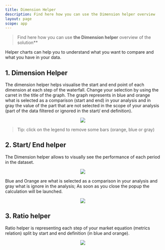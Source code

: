```yaml
---
title: Dimension Helper
description: Find here how you can use the Dimension helper overview
layout: page
scope: app
---
```


> Find here how you can use **the Dimension helper** overview of the solution**


Helper charts can help you to understand what you want to compare and what you have in your data.


## 1. Dimension Helper
The dimension helper helps visualise the start and end point of each dimension at each step of the waterfall.
Change your selection by using the carret in the title of the graph. The graph represents in blue and orange what is selected as a comparison (start and end) in your analysis and in gray the value of the part that are not selected in the scope of your analysis (part of the data filtered or ignored in the start/ end definition).

<center><img src="{{site.url}}/{{site.baseurl}}/core_app/new/interface/subheader/images/dimension_helper.png"/></center>

> Tip: click on the legend to remove some bars (orange, blue or gray)

## 2. Start/ End helper
The Dimension helper allows to visually see the performance of each period in the dataset.
<center><img src="{{site.url}}/{{site.baseurl}}/core_app/new/interface/subheader/images/startend_helper.png"/></center>

Blue and Orange are what is selected as a comparison in your analysis and gray what is ignore in the analysis;
As soon as you close the popup the calculation will be launched.
<center><img src="{{site.url}}/{{site.baseurl}}/core_app/new/interface/subheader/images/startend_helper.jpg"/></center>


## 3. Ratio helper

Ratio helper is representing each step of your market equation (metrics relation) split by start and end definition (in blue and orange).
<center><img src="{{site.url}}/{{site.baseurl}}/core_app/new/interface/subheader/images/ratio_helper.jpg"/></center>
